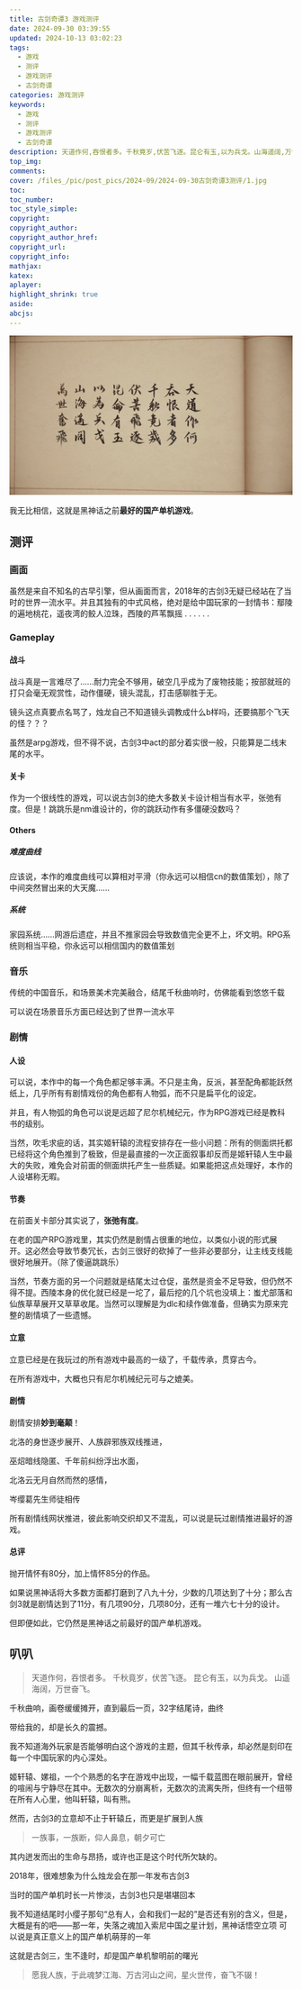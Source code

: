 ```yaml
---
title: 古剑奇谭3 游戏测评
date: 2024-09-30 03:39:55
updated: 2024-10-13 03:02:23
tags:
  - 游戏
  - 测评
  - 游戏测评
  - 古剑奇谭
categories: 游戏测评
keywords:
  - 游戏
  - 测评
  - 游戏测评
  - 古剑奇谭
description: 天道作何,吞恨者多。千秋竟岁,伏苦飞逐。昆仑有玉,以为兵戈。山海遥阔,万世奋飞。
top_img:
comments:
cover: /files_/pic/post_pics/2024-09/2024-09-30古剑奇谭3测评/1.jpg
toc:
toc_number:
toc_style_simple:
copyright:
copyright_author:
copyright_author_href:
copyright_url:
copyright_info:
mathjax:
katex:
aplayer:
highlight_shrink: true
aside:
abcjs:
---
```


![2](./../../files_/pics/post_pics/2024-09/2024-09-30古剑奇谭3测评/2.jpg)

我无比相信，这就是黑神话之前**最好的国产单机游戏**。

## 测评

### 画面

虽然是来自不知名的古早引擎，但从画面而言，2018年的古剑3无疑已经站在了当时的世界一流水平。并且其独有的中式风格，绝对是给中国玩家的一封情书：鄢陵的遍地桃花，遥夜湾的鲛人泣珠，西陵的芦苇飘摇 . . . . . . 

### Gameplay

#### 战斗

战斗真是一言难尽了......耐力完全不够用，破空几乎成为了废物技能；按部就班的打只会毫无观赏性，动作僵硬，镜头混乱，打击感聊胜于无。

镜头这点真要点名骂了，烛龙自己不知道镜头调教成什么b样吗，还要搞那个飞天的怪？？？

虽然是arpg游戏，但不得不说，古剑3中act的部分着实很一般，只能算是二线末尾的水平。

#### 关卡

作为一个很线性的游戏，可以说古剑3的绝大多数关卡设计相当有水平，张弛有度。但是！跳跳乐是nm谁设计的，你的跳跃动作有多僵硬没数吗？

#### Others

##### 难度曲线

应该说，本作的难度曲线可以算相对平滑（你永远可以相信cn的数值策划），除了中间突然冒出来的大天魔......

##### 系统

家园系统......网游后遗症，并且不推家园会导致数值完全更不上，坏文明。RPG系统则相当平稳，你永远可以相信国内的数值策划

### 音乐

传统的中国音乐，和场景美术完美融合，结尾千秋曲响时，仿佛能看到悠悠千载

可以说在场景音乐方面已经达到了世界一流水平

### 剧情

#### 人设

可以说，本作中的每一个角色都足够丰满。不只是主角，反派，甚至配角都能跃然纸上，几乎所有有剧情戏份的角色都有人物弧，而不只是扁平化的设定。

并且，有人物弧的角色可以说是远超了尼尔机械纪元，作为RPG游戏已经是教科书的级别。

当然，吹毛求疵的话，其实姬轩辕的流程安排存在一些小问题：所有的侧面烘托都已经将这个角色推到了极致，但是最直接的一次正面叙事却反而是姬轩辕人生中最大的失败，难免会对前面的侧面烘托产生一些质疑。如果能把这点处理好，本作的人设堪称无暇。

#### 节奏

在前面关卡部分其实说了，**张弛有度**。

在老的国产RPG游戏里，其实仍然是剧情占很重的地位，以类似小说的形式展开。这必然会导致节奏冗长，古剑三很好的砍掉了一些非必要部分，让主线支线能很好地展开。（除了傻逼跳跳乐）

当然，节奏方面的另一个问题就是结尾太过仓促，虽然是资金不足导致，但仍然不得不提。西陵本身的优化就已经是一坨了，最后挖的几个坑也没填上：蚩尤部落和仙族草草展开又草草收尾。当然可以理解是为dlc和续作做准备，但确实为原来完整的剧情填了一些遗憾。

#### 立意

立意已经是在我玩过的所有游戏中最高的一级了，千载传承，贯穿古今。

在所有游戏中，大概也只有尼尔机械纪元可与之媲美。

#### 剧情

剧情安排**妙到毫颠**！

北洛的身世逐步展开、人族辟邪族双线推进，

巫炤暗线隐匿、千年前纠纷浮出水面，

北洛云无月自然而然的感情，

岑缨葛先生师徒相传

所有剧情线网状推进，彼此影响交织却又不混乱，可以说是玩过剧情推进最好的游戏。

#### 总评

抛开情怀有80分，加上情怀85分的作品。

如果说黑神话将大多数方面都打磨到了八九十分，少数的几项达到了十分；那么古剑3就是剧情达到了11分，有几项90分，几项80分，还有一堆六七十分的设计。

但即便如此，它仍然是黑神话之前最好的国产单机游戏。

## 叭叭

> 天道作何，吞恨者多。
> 千秋竟岁，伏苦飞逐。
> 昆仑有玉，以为兵戈。
> 山遥海阔，万世奋飞。

千秋曲响，画卷缓缓摊开，直到最后一页，32字结尾诗，曲终

带给我的，却是长久的震撼。

我不知道海外玩家是否能够明白这个游戏的主题，但其千秋传承，却必然是刻印在每一个中国玩家的内心深处。

姬轩辕、嫘祖，一个个熟悉的名字在游戏中出现，一幅千载蓝图在眼前展开，曾经的喧闹与宁静尽在其中。无数次的分崩离析，无数次的流离失所，但终有一个纽带在所有人心里，他叫轩辕，叫有熊。

然而，古剑3的立意却不止于轩辕丘，而更是扩展到人族

> 一族事，一族断，仰人鼻息，朝夕可亡

其内迸发而出的生命与昂扬，或许也正是这个时代所欠缺的。

2018年，很难想象为什么烛龙会在那一年发布古剑3

当时的国产单机时长一片惨淡，古剑3也只是堪堪回本

我不知道结尾时小缨子那句“总有人，会和我们一起的”是否还有别的含义，但是，大概是有的吧——那一年，失落之魂加入索尼中国之星计划，黑神话悟空立项 可以说是真正意义上的国产单机萌芽的一年

这就是古剑三，生不逢时，却是国产单机黎明前的曙光

> 愿我人族，于此魂梦江海、万古河山之间，星火世传，奋飞不辍！



